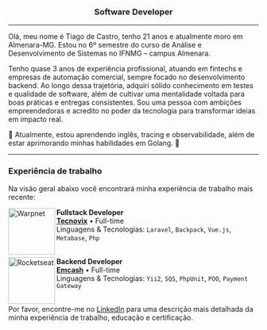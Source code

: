 <h3 align="center">Software Developer</h3>

---

Olá, meu nome é Tiago de Castro, tenho 21 anos e atualmente moro em Almenara-MG. Estou no 6º semestre do curso de Análise e Desenvolvimento de Sistemas no IFNMG – campus Almenara.

Tenho quase 3 anos de experiência profissional, atuando em fintechs e empresas de automação comercial, sempre focado no desenvolvimento backend. Ao longo dessa trajetória, adquiri sólido conhecimento em testes e qualidade de software, além de cultivar uma mentalidade voltada para boas práticas e entregas consistentes. Sou uma pessoa com ambições empreendedoras e acredito no poder da tecnologia para transformar ideias em impacto real.

🔹 Atualmente, estou aprendendo inglês, tracing e observabilidade, além de estar aprimorando minhas habilidades em Golang. 🚀

---

### Experiência de trabalho

Na visão geral abaixo você encontrará minha experiência de trabalho mais recente:

[<img align="left" height="94px" width="94px" alt="Warpnet" src="https://media.licdn.com/dms/image/v2/D4D0BAQFVXTJ1xgjc1g/company-logo_200_200/B4DZW043crH4AI-/0/1742496561518/tecnovix_logo?e=1755129600&v=beta&t=42UlNeZDOUYBp1faa3y_DIYjhK7K3ueYo2Kb5ccZMhI"/>](https://www.spacex.com/)

**Fullstack Developer** \
[**Tecnovix**](https://tecnovix.com.br/) • Full-time \
Linguagens & Tecnologias: `Laravel`, `Backpack`, `Vue.js`, `Metabase`, `Php`\
<br/>

[<img align="left" height="94px" width="94px" alt="Rocketseat" src="https://media.licdn.com/dms/image/v2/D4D0BAQEUKqrW5Wsp2Q/company-logo_200_200/company-logo_200_200/0/1706211413240/emcash_logo?e=1755129600&v=beta&t=X5X_1Aq8I7wb8hxS4h4QrOW64FbdZMrEJ0NeRkcvIUc"/>](https://emcash.com.br/)

**Backend Developer** \
[**Emcash**](https://emcash.com.br/) • Full-time \
Linguagens & Tecnologias: `Yii2`, `SQS`, `PhpUnit`, `POO`, `Payment Gateway`\
<br/>

Por favor, encontre-me no [LinkedIn]([https://www.linkedin.com/in/iuricode/](https://www.linkedin.com/in/tiago-castro-lima/)) para uma descrição mais detalhada da minha experiência de trabalho, educação e certificação.
